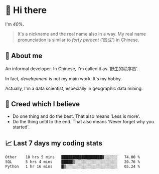 # 👋 Hi there

I'm *40%*.

> It's a nickname and the real name also in a way.
> My real name pronunciation is similar to *forty percent* ('四成') in Chinese.

## :speech_balloon: About me

An informal developer. In Chinese, I'm called it as '野生的程序员'.

In fact, _development_ is not my main work. It's my hobby.

Actually, I'm a data scientist, especially in geographic data mining.

## :see_no_evil: Creed which I believe

- Do one thing and do the best. That also means 'Less is more'.
- Do the thing until to the end. That also means 'Never forget why you started'.

## :chart_with_upwards_trend: Last 7 days my coding stats

<!--START_SECTION:waka-->

```txt
Other    18 hrs 5 mins   ██████████████████▓░░░░░░   74.00 %
SQL      5 hrs 4 mins    █████▒░░░░░░░░░░░░░░░░░░░   20.76 %
Python   1 hr 16 mins    █▒░░░░░░░░░░░░░░░░░░░░░░░   05.24 %
```

<!--END_SECTION:waka-->
